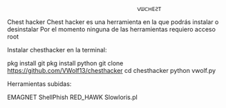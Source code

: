                                               ᐯᗯᑕᕼEƧT

Chest hacker
Chest hacker es una herramienta en la que podrás instalar o desinstalar 
Por el momento ninguna de las herramientas requiero acceso root

Instalar chesthacker en la terminal:

pkg install git
pkg install python
git clone https://github.com/VWolf13/chesthacker
cd chesthacker
python vwolf.py


Herramientas subidas:

EMAGNET
ShellPhish
RED_HAWK
Slowloris.pl
